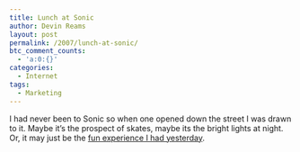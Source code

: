 ```yaml
---
title: Lunch at Sonic
author: Devin Reams
layout: post
permalink: /2007/lunch-at-sonic/
btc_comment_counts:
  - 'a:0:{}'
categories:
  - Internet
tags:
  - Marketing
---
```

I had never been to Sonic so when one opened down the street I was drawn to it. Maybe it&#8217;s the prospect of skates, maybe its the bright lights at night. Or, it may just be the [fun experience I had yesterday][1].

 [1]: http://okdork.com/2007/05/26/front-line-employee-humor/